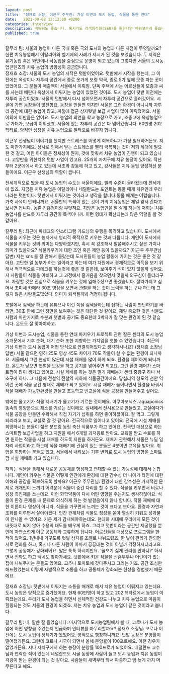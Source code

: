 ```yaml
---
layout: post
title:  "정재효 소장, 이근우 주무관: 기상 이변과 도시 농업, 식물을 통한 연대"
date:   2021-09-02 12:12:00 +0200
categories: interview
description: 비워둬도 좋습니다. 혹시라도 검색최적화(SEO)를 원한다면 채워넣는게 좋습니다.
published: true
---
```

갈무리 팀:
서울의 농업이 다른 국내 혹은 국외 도시의 농업과 다른 지점이 무엇일까요?
한편 치유농업에서 이탈리아와 벨기에의 사례가 제시가 된 것을 보었습니다. 두 지역은 유기농업 혹은 와인이나 낙농업을 중심으로 운영이 되고 있는데 그렇다면 서울의 도시농업콘텐츠와 치유 농업의 방향성이 궁금합니다.  
 정재효 소장:
서울의 도시 농업의 시작은 텃밭이었어요. 텃밭에서 시작을 했는데, 그 이전에는 옥상이나 자투리 공간에서 종로 옷가게 보령 약국, 종로 5가 옆에 모종 파는 곳이 있었어요. 그 분들이 매출액이 서울에서 이뤄짐. 단독 주택에 사는 어르신들이 모종과 씨를 사는데 베란다 옥상에서 이뤄지는 농업이 있었던 것이죠. 도시 농업이 텃밭 이전에는 자투리 공간이었죠. 서울의 텃밭에서 다시 넘어오면서 자투리 공간으로 흘러갔어요. 시골에 가면 농장들이 많잔항요. 농장을 만들면 되지만 서울은 그런 환경이 아니니까 자투리 공간에 대한 농업이 많고, 짜툴에 접근 상자텃밭 보급 사업이 많이 이뤄졌어요. 서울이외에 이만큼은 없어요. 도시 농업의 외연을 학교 농장으로 가고, 초중고에 옥상농업으로 가더가, 보급이 이뤄졌죠. 서울에 있는 자투리 공간은 다 넘어갔습니다. 60만명 202헥타르. 양적인 성장을 치유 농업으로 질적으로 바꾸자 합니다.
 
이근우 선생님이 이야기를 했지만 스트레스를 어떻게 회복하냐가 가장 필요하거든요. 저도 마찬가지에요. 상사로 인해서 받는 스트레스를 빨리 극복하는 것이 저희 세대에 필요한 것 같고, 어린 아이들은 정체성이 뭔지, 것에 맞춰서 치유 농업이 진행이 되고 있습니다. 고앙반을 위한치유 텃밭 사업이 있고요. 25개의 자치구에 치유 농장이 있어요. 작년부터 2군데에서 하고 있는데 서초와 강동에 하고 있고, 강사들은 치유 농업 양성하신 분들이에요. 이근우 선생님의 역할이 큽니다.
 
전세계적으로 봤을 때 도시 농업의 수도는 서울이에요. 빨리 수준이 올라왔는데 전세계에 없죠. 지금은 치유 농업은 이탈리아나 네덜란드는 포인트는 동물 매개 치유인데 우리나라는 텃밭이다. 텃밭에서 이뤄지는 것이라고 생각을 합니다.동물 매개는 어렵습니다. 가축 사육이 안되니까요. 서울만의 특색이 있는 것이 거의 치유농업은 제일 앞서 간다고 보시면 됩니다. 농촌 진흥청이랑 부딪혀요. 지방은 농업인을 잘 살게 하는데 저희는 치유 농업사를 만드록 자투리 공간이 특색이니까. 이런 형태가 확산되는데 많은 역할을 할 것 같아요.
 
 갈무리 팀: 
최근에 파테크와 인스타그램 가드닝의 유행을 목격하고 있습니다. 도시에서 식물을 키우는 것은 농지에서 영리적 목적으로 키우는 것과 다릅니다. 
개인이 도시에서 식물을 키우는 것의 의미는 다양하겠지만, 혹시 꼭 강조해서 말씀해주시고 싶은 가치나 의미가 있을까요? 
식물키우기에 대한 조언 혹은 제안 등이 있을까요? 
(이근우 주무관님 답변) 
저는 sns 를 잘 안해서 몰랐는데 도시민들이 농업 활동에 가지는 것은 좋은 것 같아요. 고단한 일 농부가 하는 일이라고 하는데 여가 차원에서 경제적으로 이득을 보기 위해서 적극적으로 파테크를 하는것에 좋은 것 같은데, 보여주기 식이 있지 않을까 싶어요. 저 사람들이 식물을 이뻐하고 그 과정에서 즐거움을 찾으면서 맞을까 의구심이 들더라구요. 자랑할 것은 진심으로 식물을 키우는 것에 임해주셨으면 좋겠습니다.
잘라가지고 심어서 초미세 카메라 30초 영상을 보면서 관찰을 하는 것이 노력을 하는 구나 하는데 그렇지 않은 사람들도많았다. 의미가 퇴색될까봐 걱정이 됩니다.
 
포탈에서 검색을 하는데 유튜브나 이런 쪽을 검색을하는데 접하는 사람이 판단하기를 바라면, 30초 만에 그런 장면을 보여주는 것은 대단한 것 같아요. 제일 중요한 것은 식물도 사람과 마찬가지로 수분과 햇볕과 공기도 중요한데 3박자가 잘 맞는 환경이 된 것 같습니다. 온도도 잘 맞아야하고.
 
기상 이변과 도시농업, 식물을 통한 연대
파키우기 프로젝트 관련 질문 
센터의 도시 농업 소개문에서 기후 순화, 대기 순화 또한 지향하는 가치임을 엿볼 수 있었습니다. 최근의 기상 이변과 도시 농업이 어떤 방식으로 연결되어있다고 생각하시나요? 
 (정재효 소장님 답변)
서울 같으면 영하 25도 영상 45도 차이가 70도 작물이 살 수 없는 환경이 되니까요. 서울에서 그런 현상이 많은데 시설 재배를 많이 하게 되죠. 환경을 제어하게 되니까요. 온도가 낮으면 햇볕을 보강을 하고 공기를 넣어주면 되고요. 그런 환경 제어가 스마트팜이 많이 생기고 있어요. 시설 제배를 하는 것은 딸기 제배농가 센터 중랑구 하나 서초구에 하나. 그 다음에 전철역 전철역 지하에 식물공간이에요. 답십리역 창도역 천안 역 이런 곳에 식물 공간 형태로 제배가 되고 있어요. 시설 재베가 늘어나면서 환경을 바꿔서 작물 재배가 가능한환경을 만들고 초등학교 빈교실에 식물 공장을 만들어주고 싶어요.
 
밖에는 물고기가 식물 지배기가 물고기가 기르는 것이에요. 아쿠아포닉스. aquaponics 똥속의 영양분으로 채소를 기르는 것이에요. 실내에서 전시용으로 만들었고, 교실에다가 식물 공장을 만들면 수확해서 직접 자기가 섭취를 하면 좋아하잖아요. 잘 먹고. 그렇게 되리라고 보고, 교실로 갈 것 같아요. 전국적으로 일어나고 있어요. 전국에 시설 제배를 희망하시는 분들이 젊은 분드링 농립 축산 식품부가 하고 있어요. 전국민 대상으로 하는 스마트팜 보급사업을 하고 지원을 해서 6개월 과저응로 받아요. 교육을 받고 수료를 하면 원하는 작물을 시설 재배를 하도록 지원을 하거든요. 재배기 관련해서 서울은 뉴딜 일자리 사업이라고 하는데 식물 재배기에 관심이 있는 분들은 4분이면 교육을 받아요. 취업을 희망하는 분들도 있고. 서울에서 내려보는 기후 변화로 도시 농업의 방향을 스마트 팜 시설 제배로 가고 있습니다.
 
 
저희는 식물을 통해서 새로운 공동체를 형성하고 연대할 수 있는 가능성에 대해서 논합니다. 개인이 키우는 식물은 어떻게 인간에게 환경에 대한 감수성 더 나아가 타인에 대한 이해와 공감을 확보하도록 할까요?
 이근우 주무관님:
환경에 대한 감수성은 거시적인 문제로 개개인이 느끼기 어려운데 식물이 중간 다리를 할 수 있다. 식물을 키우면서 비료나 성장 촉진제를 쓰는데요. 이런 화학약품이 다시 어떤 영향을 주는지도 생각하잖아요. 식물이 환경 문제를 내 문제로 의식하게 하는 첫 발걸음이지 않나 합니다. 작물 재배에 대한 이론이나 영상이 아니라, 식물을 가꾸면서 느끼는 것이 크다고 보아요. 환경과 자연과 조화를 이루면서 살아야겠다. 인간 관계처럼 식물도 정성을 쏟아 열심히 키워도 성과물이 안나올 수 있어요. 키운 제가 감내해야하는데요.  현대화 시대에  우리에게 모든 것이 내뜻대로 되지 않아 수용의 태도를 배우게 하죠. 
그리고 텃밭이라는 공간만 제공했을 뿐인데 자연스럽게 이웃 공동체와 교류하게 됩니다. 어르신들을 대상으로 프로그램을 한 적이 있어요. 1년내내 가꾸도록 텃밭 상자를 조별로 나눠드렸죠. 한 밭이 관리가  안되면 서로 전화를 하고, 혹시나 다른 사람이 아파서 끙끙대는 것이 아닐까 걱정하시더라고요. 그렇게 공동체가 강화되어요. 말은 툭툭 하시지만요. ’꼴보기 싫게 관리를 안하냐?’ 하시면서 전화도 하고 댁네도 찾아가세요. 텃밭에서 키운 작물을 신혼부부나 어린이가 있는 집에 나눠주시는 분들도 있어요. 고추나 토마토에 갖다주시고 그러는 거죠. 공간 조성만 해드렸었는데 이렇게 자발적으로 소통을 하고 공통체가 강화되는 현상을 경험했기 때문에요. 

정재효 소장님:
텃밭에서 이뤄지는 소통을 매개로 해서 치유 농업이 이뤄지고 있는데요. 도시 농업은 양적으로 증가했어요. 현재 60만명이 하고 있고 202 헥타르에서 농업이 이뤄졌는데요. 우리가 도시 농업을 하면서 신체적인 건강도 나누고 치유 농업으로 마음이 힐링되는 것도 서울의 환경이 되겠죠. 저는 치유 농업과 도시 농업이 같은 것이라고 봅니다.
 
갈무리 팀:
네. 말씀 잘 들었습니다. 마지막으로 도시농업팀에서 볼 때, 코로나가 도시 농업에 어떤 영향을 주었는지 언급하며 인터뷰를 마무리할까요?
 정재효 소장님:
코로나 이전에는 도시 농업이 정체기가 왔었어요. 양적으로 팽창하니까요. 텃밭 농장은 분양률이 떨어졌거든요. 그런데  코로나 시국이 되면서 올해 분양률이 100프로에요. 이런 경우가 없었거든요. 시나 자치구에서 하는 농장이 분양률 100프로가 되었어요. 네덜란드 교수님과 연락한 적이 있는데 네덜란드도 시골 농장에 사람이 늘고 도시 농업과 치유 농업이 각광이 받는 환경이 되는 것 같아요. 사람들이 새벽부터 와서 파종하고 밤 늦게 까지 머무른다고 해요. 

